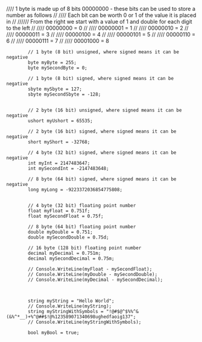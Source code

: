   //// 1 byte is made up of 8 bits 00000000 - these bits can be used to store a number as follows
            // //// Each bit can be worth 0 or 1 of the value it is placed in
            // ////// From the right we start with a value of 1 and double for each digit to the left
            // //// 00000000 = 0
            // //// 00000001 = 1
            // //// 00000010 = 2
            // //// 00000011 = 3
            // //// 00000100 = 4
            // //// 00000101 = 5
            // //// 00000110 = 6
            // //// 00000111 = 7
            // //// 00001000 = 8
 
            // 1 byte (8 bit) unsigned, where signed means it can be negative
            byte myByte = 255;
            byte mySecondByte = 0;
 
            // 1 byte (8 bit) signed, where signed means it can be negative
            sbyte mySbyte = 127;
            sbyte mySecondSbyte = -128;
 
 
            // 2 byte (16 bit) unsigned, where signed means it can be negative
            ushort myUshort = 65535;
 
            // 2 byte (16 bit) signed, where signed means it can be negative
            short myShort = -32768;
 
            // 4 byte (32 bit) signed, where signed means it can be negative
            int myInt = 2147483647;
            int mySecondInt = -2147483648;
 
            // 8 byte (64 bit) signed, where signed means it can be negative
            long myLong = -9223372036854775808;
 
 
            // 4 byte (32 bit) floating point number
            float myFloat = 0.751f;
            float mySecondFloat = 0.75f;
 
            // 8 byte (64 bit) floating point number
            double myDouble = 0.751;
            double mySecondDouble = 0.75d;
 
            // 16 byte (128 bit) floating point number
            decimal myDecimal = 0.751m;
            decimal mySecondDecimal = 0.75m;
 
            // Console.WriteLine(myFloat - mySecondFloat);
            // Console.WriteLine(myDouble - mySecondDouble);
            // Console.WriteLine(myDecimal - mySecondDecimal);
 
 
 
            string myString = "Hello World";
            // Console.WriteLine(myString);
            string myStringWithSymbols = "!@#$@^$%%^&(&%^*__)+%^@##$!@%123589071340698ughedfaoig137";
            // Console.WriteLine(myStringWithSymbols);
 
            bool myBool = true;
